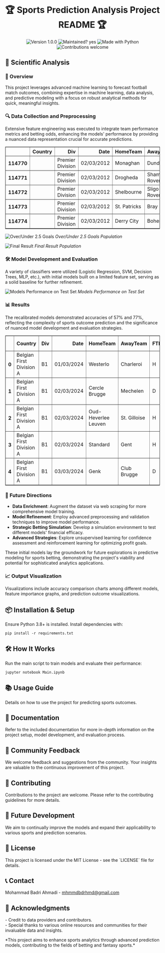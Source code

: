 
<h1 align="center">🏆 Sports Prediction Analysis Project README 🏆</h1>

<p align="center">
  <img src="https://img.shields.io/badge/Version-1.0.0-blue.svg" alt="Version 1.0.0">
  <img src="https://img.shields.io/badge/Maintained%3F-yes-green.svg" alt="Maintained? yes">
  <img src="https://img.shields.io/badge/Made%20with-Python-1f425f.svg" alt="Made with Python">
  <img src="https://img.shields.io/badge/Contributions-welcome-orange.svg" alt="Contributions welcome">
</p>


<h2>🔬 Scientific Analysis</h2>

<h3>📜 Overview</h3>
<p>This project leverages advanced machine learning to forecast football match outcomes, combining expertise in machine learning, data analysis, and predictive modeling with a focus on robust analytical methods for quick, meaningful insights.</p>

<h3>🔍 Data Collection and Preprocessing</h3>
<p>Extensive feature engineering was executed to integrate team performance metrics and betting odds, enhancing the models' performance by providing a nuanced data representation crucial for accurate predictions.</p>
<table border="1" class="dataframe">
  <thead>
    <tr style="text-align: right;">
      <th></th>
      <th>Country</th>
      <th>Div</th>
      <th>Date</th>
      <th>HomeTeam</th>
      <th>AwayTeam</th>
      <th>FTHG</th>
      <th>FTAG</th>
      <th>FTR</th>
      <th>HTHG</th>
      <th>HTAG</th>
      <th>HTR</th>
      <th>HC</th>
      <th>AC</th>
      <th>B365H</th>
      <th>B365A</th>
      <th>B365D</th>
      <th>Season</th>
    </tr>
  </thead>
  <tbody>
    <tr>
      <th>114770</th>
      <td></td>
      <td>Premier Division</td>
      <td>02/03/2012</td>
      <td>Monaghan</td>
      <td>Dundalk</td>
      <td>0.0</td>
      <td>0.0</td>
      <td>D</td>
      <td>0.0</td>
      <td>0.0</td>
      <td>0</td>
      <td>0.0</td>
      <td>0.0</td>
      <td>2.78</td>
      <td>2.92</td>
      <td>3.10</td>
      <td>2012/2013</td>
    </tr>
    <tr>
      <th>114771</th>
      <td></td>
      <td>Premier Division</td>
      <td>02/03/2012</td>
      <td>Drogheda</td>
      <td>Shamrock Rovers</td>
      <td>1.0</td>
      <td>2.0</td>
      <td>A</td>
      <td>0.0</td>
      <td>0.0</td>
      <td>0</td>
      <td>0.0</td>
      <td>0.0</td>
      <td>11.63</td>
      <td>1.34</td>
      <td>5.16</td>
      <td>2012/2013</td>
    </tr>
    <tr>
      <th>114772</th>
      <td></td>
      <td>Premier Division</td>
      <td>02/03/2012</td>
      <td>Shelbourne</td>
      <td>Sligo Rovers</td>
      <td>1.0</td>
      <td>1.0</td>
      <td>D</td>
      <td>0.0</td>
      <td>0.0</td>
      <td>0</td>
      <td>0.0</td>
      <td>0.0</td>
      <td>4.01</td>
      <td>2.13</td>
      <td>3.26</td>
      <td>2012/2013</td>
    </tr>
    <tr>
      <th>114773</th>
      <td></td>
      <td>Premier Division</td>
      <td>02/03/2012</td>
      <td>St. Patricks</td>
      <td>Bray</td>
      <td>1.0</td>
      <td>0.0</td>
      <td>H</td>
      <td>0.0</td>
      <td>0.0</td>
      <td>0</td>
      <td>0.0</td>
      <td>0.0</td>
      <td>1.54</td>
      <td>7.34</td>
      <td>4.21</td>
      <td>2012/2013</td>
    </tr>
    <tr>
      <th>114774</th>
      <td></td>
      <td>Premier Division</td>
      <td>02/03/2012</td>
      <td>Derry City</td>
      <td>Bohemians</td>
      <td>1.0</td>
      <td>0.0</td>
      <td>H</td>
      <td>0.0</td>
      <td>0.0</td>
      <td>0</td>
      <td>0.0</td>
      <td>0.0</td>
      <td>1.86</td>
      <td>5.17</td>
      <td>3.39</td>
      <td>2012/2013</td>
    </tr>
  </tbody>
</table>

![Over/Under 2.5 Goals](https://github.com/mhmmdbdrhmd/Football-Match-Predictor/assets/29101930/bcfab8eb-7a5f-4202-b8f5-f03beffb6695)
*Over/Under 2.5 Goals Population*
<p></p>


![Final Result](https://github.com/mhmmdbdrhmd/Football-Match-Predictor/assets/29101930/cb52b022-1f25-4c5b-8dd7-ccb3387b9ca9)
*Final Result Population*


<h3>🛠 Model Development and Evaluation</h3>
<p>A variety of classifiers were utilized (Logistic Regression, SVM, Decision Trees, MLP, etc.), with initial models built on a limited feature set, serving as a solid baseline for further refinement.</p>

![Models Performance on Test Set](https://github.com/mhmmdbdrhmd/Football-Match-Predictor/assets/29101930/81bbb753-7606-40bf-a27f-c172979bd656)
*Models Performance on Test Set*


<h3>📊 Results</h3>
<p>The recalibrated models demonstrated accuracies of 57% and 77%, reflecting the complexity of sports outcome prediction and the significance of nuanced model development and evaluation strategies.</p>


<table border="1" class="dataframe">
  <thead>
    <tr style="text-align: right;">
      <th></th>
      <th>Country</th>
      <th>Div</th>
      <th>Date</th>
      <th>HomeTeam</th>
      <th>AwayTeam</th>
      <th>FTR</th>
      <th>FTR probability</th>
      <th>Over/Under</th>
      <th>Over/Under probability</th>
    </tr>
  </thead>
  <tbody>
    <tr>
      <th>0</th>
      <td>Belgian First Division A</td>
      <td>B1</td>
      <td>01/03/2024</td>
      <td>Westerlo</td>
      <td>Charleroi</td>
      <td>H</td>
      <td>0.947445</td>
      <td>No</td>
      <td>0.934011</td>
    </tr>
    <tr>
      <th>1</th>
      <td>Belgian First Division A</td>
      <td>B1</td>
      <td>02/03/2024</td>
      <td>Cercle Brugge</td>
      <td>Mechelen</td>
      <td>D</td>
      <td>0.736031</td>
      <td>Yes</td>
      <td>0.736883</td>
    </tr>
    <tr>
      <th>2</th>
      <td>Belgian First Division A</td>
      <td>B1</td>
      <td>02/03/2024</td>
      <td>Oud-Heverlee Leuven</td>
      <td>St. Gilloise</td>
      <td>H</td>
      <td>0.643921</td>
      <td>No</td>
      <td>0.657676</td>
    </tr>
    <tr>
      <th>3</th>
      <td>Belgian First Division A</td>
      <td>B1</td>
      <td>02/03/2024</td>
      <td>Standard</td>
      <td>Gent</td>
      <td>H</td>
      <td>0.993013</td>
      <td>No</td>
      <td>0.991115</td>
    </tr>
    <tr>
      <th>4</th>
      <td>Belgian First Division A</td>
      <td>B1</td>
      <td>03/03/2024</td>
      <td>Genk</td>
      <td>Club Brugge</td>
      <td>D</td>
      <td>0.989625</td>
      <td>Yes</td>
      <td>0.987376</td>
    </tr>
  </tbody>
</table>




<h3>🚀 Future Directions</h3>
<ul>
<li><strong>Data Enrichment</strong>: Augment the dataset via web scraping for more comprehensive model training.</li>
<li><strong>Model Refinement</strong>: Employ advanced preprocessing and validation techniques to improve model performance.</li>
<li><strong>Strategic Betting Simulation</strong>: Develop a simulation environment to test different models' financial efficacy.</li>
<li><strong>Advanced Strategies</strong>: Explore unsupervised learning for confidence assessment and reinforcement learning for optimizing profit goals.</li>
</ul>

<p>These initial models lay the groundwork for future explorations in predictive modeling for sports betting, demonstrating the project's viability and potential for sophisticated analytics applications.</p>


<h3>📈 Output Visualization</h3>
<p>Visualizations include accuracy comparison charts among different models, feature importance graphs, and prediction outcome visualizations.</p>

<h2>📦 Installation & Setup</h2>
<p>Ensure Python 3.8+ is installed. Install dependencies with:
<pre><code>pip install -r requirements.txt</code></pre></p>

<h2>🛠 How It Works</h2>
<p>Run the main script to train models and evaluate their performance:
<pre><code>jupyter notebook Main.ipynb</code></pre></p>

<h2>📚 Usage Guide</h2>
<p>Details on how to use the project for predicting sports outcomes.</p>

<h2>📖 Documentation</h2>
<p>Refer to the included documentation for more in-depth information on the project setup, model development, and evaluation process.</p>

<h2>💬 Community Feedback</h2>
<p>We welcome feedback and suggestions from the community. Your insights are valuable to the continuous improvement of this project.</p>

<h2>🤝 Contributing</h2>
<p>Contributions to the project are welcome. Please refer to the contributing guidelines for more details.</p>

<h2>🔮 Future Development</h2>
<p>We aim to continually improve the models and expand their applicability to various sports and prediction scenarios.</p>

<h2>📄 License</h2>
<p>This project is licensed under the MIT License - see the `LICENSE` file for details.</p>

<h2>📞 Contact</h2>
<p>Mohammad Badri Ahmadi - <a href="mailto:mhmmdbdrhmd@gmail.com">mhmmdbdrhmd@gmail.com</a></p>

<h2>💖 Acknowledgments</h2>
<p>- Credit to data providers and contributors.<br>
- Special thanks to various online resources and communities for their invaluable data and insights.</p>

<p>*This project aims to enhance sports analytics through advanced prediction models, contributing to the fields of betting and fantasy sports.*</p>
